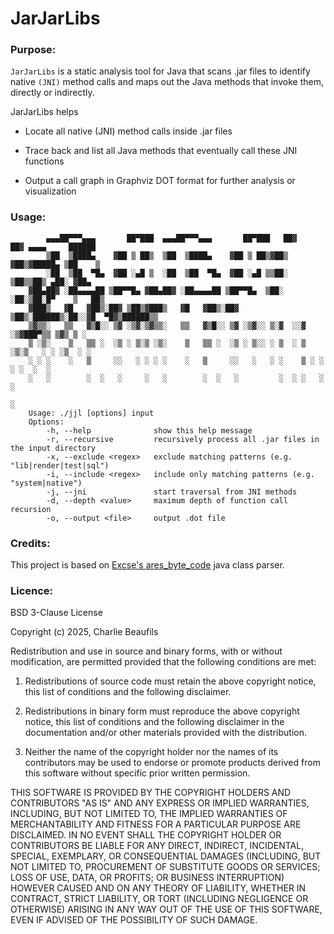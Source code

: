 # JarJarLibs


### Purpose:

`JarJarLibs` is a static analysis tool for Java that scans .jar files to identify native `(JNI)` method calls and maps out the Java methods that invoke them, directly or indirectly.


JarJarLibs helps 

- Locate all native (JNI) method calls inside .jar files

- Trace back and list all Java methods that eventually call these JNI functions

- Output a call graph in Graphviz DOT format for further analysis or visualization


### Usage:

```
        ▄▄▄██▀▀▀▄▄▄       ██▀███  ▄▄▄██▀▀▀▄▄▄       ██▀███   ██▓     ██▓ ▄▄▄▄     ██████ 
        ▒██  ▒████▄    ▓██ ▒ ██▒  ▒██  ▒████▄    ▓██ ▒ ██▒▓██▒    ▓██▒▓█████▄ ▒██    ▒ 
        ░██  ▒██  ▀█▄  ▓██ ░▄█ ▒  ░██  ▒██  ▀█▄  ▓██ ░▄█ ▒▒██░    ▒██▒▒██▒ ▄██░ ▓██▄   
    ▓██▄██▓ ░██▄▄▄▄██ ▒██▀▀█▄ ▓██▄██▓ ░██▄▄▄▄██ ▒██▀▀█▄  ▒██░    ░██░▒██░█▀    ▒   ██▒
    ▓███▒   ▓█   ▓██▒░██▓ ▒██▒▓███▒   ▓█   ▓██▒░██▓ ▒██▒░██████▒░██░░▓█  ▀█▓▒██████▒▒
    ▒▓▒▒░   ▒▒   ▓▒█░░ ▒▓ ░▒▓░▒▓▒▒░   ▒▒   ▓▒█░░ ▒▓ ░▒▓░░ ▒░▓  ░░▓  ░▒▓███▀▒▒ ▒▓▒ ▒ ░
    ▒ ░▒░    ▒   ▒▒ ░  ░▒ ░ ▒░▒ ░▒░    ▒   ▒▒ ░  ░▒ ░ ▒░░ ░ ▒  ░ ▒ ░▒░▒   ░ ░ ░▒  ░ ░
    ░ ░ ░    ░   ▒     ░░   ░ ░ ░ ░    ░   ▒     ░░   ░   ░ ░    ▒ ░ ░    ░ ░  ░  ░  
    ░   ░        ░  ░   ░     ░   ░        ░  ░   ░         ░  ░ ░   ░            ░  
                                                                            ░          
    Usage: ./jjl [options] input
    Options:
        -h, --help              show this help message
        -r, --recursive         recursively process all .jar files in the input directory
        -x, --exclude <regex>   exclude matching patterns (e.g. "lib|render|test|sql")
        -i, --include <regex>   include only matching patterns (e.g. "system|native")
        -j, --jni               start traversal from JNI methods
        -d, --depth <value>     maximum depth of function call recursion
        -o, --output <file>     output .dot file
```


### Credits:

This project is based on [Excse's ares_byte_code](https://github.com/Excse/ares_byte_code/) java class parser.

### Licence:

BSD 3-Clause License

Copyright (c) 2025, Charlie Beaufils

Redistribution and use in source and binary forms, with or without
modification, are permitted provided that the following conditions are met:

1. Redistributions of source code must retain the above copyright notice, this
   list of conditions and the following disclaimer.

2. Redistributions in binary form must reproduce the above copyright notice,
   this list of conditions and the following disclaimer in the documentation
   and/or other materials provided with the distribution.

3. Neither the name of the copyright holder nor the names of its
   contributors may be used to endorse or promote products derived from
   this software without specific prior written permission.

THIS SOFTWARE IS PROVIDED BY THE COPYRIGHT HOLDERS AND CONTRIBUTORS "AS IS"
AND ANY EXPRESS OR IMPLIED WARRANTIES, INCLUDING, BUT NOT LIMITED TO, THE
IMPLIED WARRANTIES OF MERCHANTABILITY AND FITNESS FOR A PARTICULAR PURPOSE ARE
DISCLAIMED. IN NO EVENT SHALL THE COPYRIGHT HOLDER OR CONTRIBUTORS BE LIABLE
FOR ANY DIRECT, INDIRECT, INCIDENTAL, SPECIAL, EXEMPLARY, OR CONSEQUENTIAL
DAMAGES (INCLUDING, BUT NOT LIMITED TO, PROCUREMENT OF SUBSTITUTE GOODS OR
SERVICES; LOSS OF USE, DATA, OR PROFITS; OR BUSINESS INTERRUPTION) HOWEVER
CAUSED AND ON ANY THEORY OF LIABILITY, WHETHER IN CONTRACT, STRICT LIABILITY,
OR TORT (INCLUDING NEGLIGENCE OR OTHERWISE) ARISING IN ANY WAY OUT OF THE USE
OF THIS SOFTWARE, EVEN IF ADVISED OF THE POSSIBILITY OF SUCH DAMAGE.
